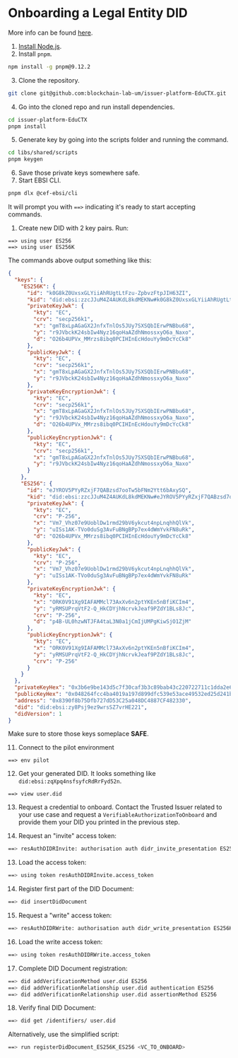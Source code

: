# Onboarding a Legal Entity DID

More info can be found [here](https://hub.ebsi.eu/tools/cli/onboard).

01. [Install Node.js](https://nodejs.org/en/learn/getting-started/how-to-install-nodejs).
02. Install `pnpm`.

```bash
npm install -g pnpm@9.12.2
```

03. Clone the repository.

```bash
git clone git@github.com:blockchain-lab-um/issuer-platform-EduCTX.git
```

04. Go into the cloned repo and run install dependencies.

```bash
cd issuer-platform-EduCTX
pnpm install
```

05. Generate key by going into the scripts folder and running the command.

```bash
cd libs/shared/scripts
pnpm keygen
```

06. Save those private keys somewhere safe.
07. Start EBSI CLI.

```bash
pnpm dlx @cef-ebsi/cli
```

It will prompt you with `==>` indicating it's ready to start accepting commands.
01. Create new DID with 2 key pairs. Run:

```
==> using user ES256
==> using user ES256K
```

The commands above output something like this:

```json
{
  "keys": {
    "ES256K": {
      "id": "k0G8kZ0UxsxGLYiiAhRUgtLtFzu-ZpbvzFtpJIH63ZI",
      "kid": "did:ebsi:zzcJJuM4Z4AUKdL8kdMEKNw#k0G8kZ0UxsxGLYiiAhRUgtLtFzu-ZpbvzFtpJIH63ZI",
      "privateKeyJwk": {
        "kty": "EC",
        "crv": "secp256k1",
        "x": "gmT8xLpAGaGX2JnfxTnlOs5JUy7SXSQbIErwPNBbu68",
        "y": "r9JVbckK24sbIw4Nyz16qoHaAZdhNmossxyO6a_Naxo",
        "d": "O26b4UPVx_MMrzs8ibq0PCIHInEcHdouYy9mDcYcCk8"
      },
      "publicKeyJwk": {
        "kty": "EC",
        "crv": "secp256k1",
        "x": "gmT8xLpAGaGX2JnfxTnlOs5JUy7SXSQbIErwPNBbu68",
        "y": "r9JVbckK24sbIw4Nyz16qoHaAZdhNmossxyO6a_Naxo"
      },
      "privateKeyEncryptionJwk": {
        "kty": "EC",
        "crv": "secp256k1",
        "x": "gmT8xLpAGaGX2JnfxTnlOs5JUy7SXSQbIErwPNBbu68",
        "y": "r9JVbckK24sbIw4Nyz16qoHaAZdhNmossxyO6a_Naxo",
        "d": "O26b4UPVx_MMrzs8ibq0PCIHInEcHdouYy9mDcYcCk8"
      },
      "publicKeyEncryptionJwk": {
        "kty": "EC",
        "crv": "secp256k1",
        "x": "gmT8xLpAGaGX2JnfxTnlOs5JUy7SXSQbIErwPNBbu68",
        "y": "r9JVbckK24sbIw4Nyz16qoHaAZdhNmossxyO6a_Naxo"
      }
    },
    "ES256": {
      "id": "eJYROV5PYyRZxjF7QABzsd7ooTw5bFNm2Ytt6bAxySQ",
      "kid": "did:ebsi:zzcJJuM4Z4AUKdL8kdMEKNw#eJYROV5PYyRZxjF7QABzsd7ooTw5bFNm2Ytt6bAxySQ",
      "privateKeyJwk": {
        "kty": "EC",
        "crv": "P-256",
        "x": "Vm7_Vhz07e9UoblDw1rmd29bV6ykcut4npLnqhhQlVk",
        "y": "uISs1AK-TVo0duSg3AvFuBNgBPp7ex4dWmYvkFN8uRk",
        "d": "O26b4UPVx_MMrzs8ibq0PCIHInEcHdouYy9mDcYcCk8"
      },
      "publicKeyJwk": {
        "kty": "EC",
        "crv": "P-256",
        "x": "Vm7_Vhz07e9UoblDw1rmd29bV6ykcut4npLnqhhQlVk",
        "y": "uISs1AK-TVo0duSg3AvFuBNgBPp7ex4dWmYvkFN8uRk"
      },
      "privateKeyEncryptionJwk": {
        "kty": "EC",
        "x": "ORK0V91Xg9IAFAMMcl73AxXv6n2ptYKEn5nBfiKCIm4",
        "y": "yRMSUPrqVtF2-Q_HkCDYjhNcrvkJeaf9PZdY1BLs8Jc",
        "crv": "P-256",
        "d": "p4B-UL0hzwNTJFA4taL3N0a1jCmIjUMPgKiwSjO1ZjM"
      },
      "publicKeyEncryptionJwk": {
        "kty": "EC",
        "x": "ORK0V91Xg9IAFAMMcl73AxXv6n2ptYKEn5nBfiKCIm4",
        "y": "yRMSUPrqVtF2-Q_HkCDYjhNcrvkJeaf9PZdY1BLs8Jc",
        "crv": "P-256"
      }
    }
  },
  "privateKeyHex": "0x3b6e9be143d5c7f30caf3b3c89bab43c220722711c1dda2e632f660dc61c0a4f",
  "publicKeyHex": "0x048264fcc4ba4019a197d899dfc539e53ace49532ed25d241b204af03cd05bbbafafd2556dc90adb8b1b230e0dcb3d7aaa81da019761366a2cb31c8ee9afcd6b1a",
  "address": "0x8390f8b75Dfb727dD53C25a048DC4887CF482330",
  "did": "did:ebsi:zy8Psj9ez9wrsSZ7vrHE221",
  "didVersion": 1
}

```

Make sure to store those keys someplace **SAFE**.

11. Connect to the pilot environment

```
==> env pilot
```

12. Get your generated DID. It looks something like `did:ebsi:zqXpq4nsfsyfcRdRrFyd52n`.

```
==> view user.did
```

13. Request a credential to onboard. Contact the Trusted Issuer related to your use case and request a `VerifiableAuthorizationToOnboard` and provide them your DID you printed in the previous step.

12. Request an "invite" access token:

```bash
==> resAuthDIDRInvite: authorisation auth didr_invite_presentation ES256 <VC_TO_ONBOARD>
```

13. Load the access token:

```bash
==> using token resAuthDIDRInvite.access_token
```

14. Register first part of the DID Document:

```bash
==> did insertDidDocument
```

15. Request a "write" access token:

```bash
==> resAuthDIDRWrite: authorisation auth didr_write_presentation ES256K
```

16. Load the write access token:

```bash
==> using token resAuthDIDRWrite.access_token
```

17. Complete DID Document registration:

```bash
==> did addVerificationMethod user.did ES256
==> did addVerificationRelationship user.did authentication ES256
==> did addVerificationRelationship user.did assertionMethod ES256
```

18. Verify final DID Document:

```bash
==> did get /identifiers/ user.did
```

Alternatively, use the simplified script:

```bash
==> run registerDidDocument_ES256K_ES256 <VC_TO_ONBOARD>
```
